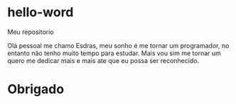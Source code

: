 # hello-word
Meu repositorio

Olá pessoal me chamo Esdras, meu sonho é me tornar um programador, no entanto não tenho muito tempo para estudar.
Mais vou sim me tornar um quero me dedicar mais e mais ate que eu possa ser reconhecido.

# Obrigado
